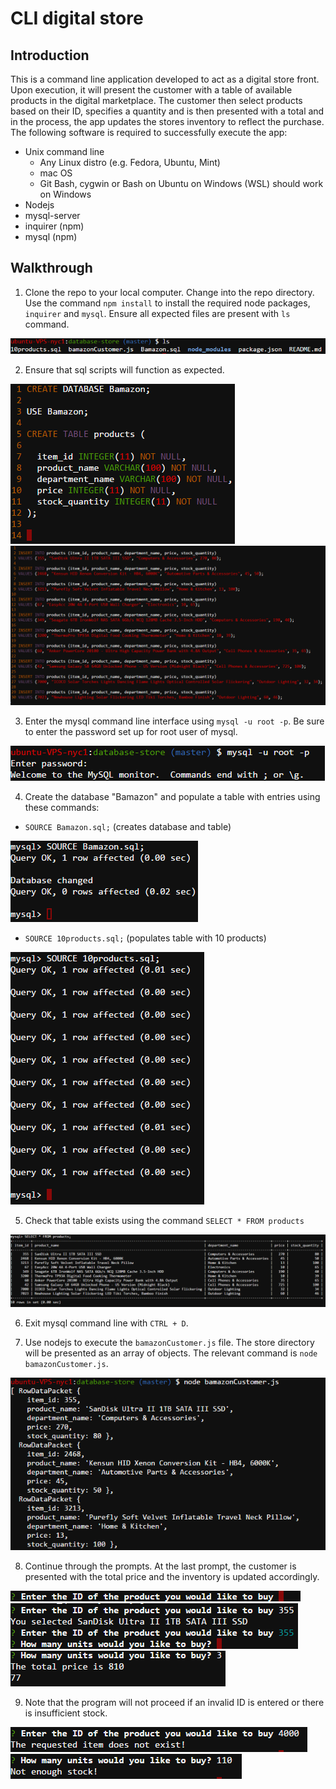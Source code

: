 # CLI digital store 

## Introduction

This is a command line application developed to act as a digital store front. Upon execution, it will present the customer with a table of available products in the digital marketplace. The customer then select products based on their ID, specifies a quantity and is then presented with a total and in the process, the app updates the stores inventory to reflect the purchase. The following software is required to successfully execute the app:

* Unix command line
  * Any Linux distro (e.g. Fedora, Ubuntu, Mint)
  * mac OS
  * Git Bash, cygwin or Bash on Ubuntu on Windows (WSL) should work on Windows
* Nodejs
* mysql-server
* inquirer (npm)
* mysql (npm)

## Walkthrough

1. Clone the repo to your local computer. Change into the repo directory. Use the command `npm install` to install the required node packages, `inquirer` and `mysql`. Ensure all expected files are present with `ls` command.

<img src="/images/command1e.PNG" alt=sql-1>

2. Ensure that sql scripts will function as expected.
<img src="/images/command1k.PNG" alt=sql-2>

<img src="/images/command1j.PNG" alt=sql-3>

3. Enter the mysql command line interface using `mysql -u root -p`. Be sure to enter the password set up for root user of mysql.

<img src="/images/command1f.PNG" alt=sql-4>

4. Create the database "Bamazon" and populate a table with entries using these commands:

  * `SOURCE Bamazon.sql;` (creates database and table)
  
<img src="/images/command1g.PNG" alt=sql-5>

  * `SOURCE 10products.sql;` (populates table with 10 products)

<img src="/images/command1h.PNG" alt=sql-6>

5. Check that table exists using the command `SELECT * FROM products`

<img src="/images/command1i.PNG" alt=sql-7>

6. Exit mysql command line with `CTRL + D`.

7. Use nodejs to execute the `bamazonCustomer.js` file. The store directory will be presented as an array of objects. The relevant command is `node bamazonCustomer.js`.

<img src="/images/command1a.PNG" alt=sql-8>

8. Continue through the prompts. At the last prompt, the customer is presented with the total price and the inventory is updated accordingly.


<img src="/images/command1b.PNG" alt=sql-9>
<img src="/images/command1c.PNG" alt=sql-10>
<img src="/images/command1d.PNG" alt=sql-11>

9. Note that the program will not proceed if an invalid ID is entered or there is insufficient stock.


<img src="/images/command1l.PNG" alt=sql-12>
<img src="/images/command1m.PNG" alt=sql-13>
